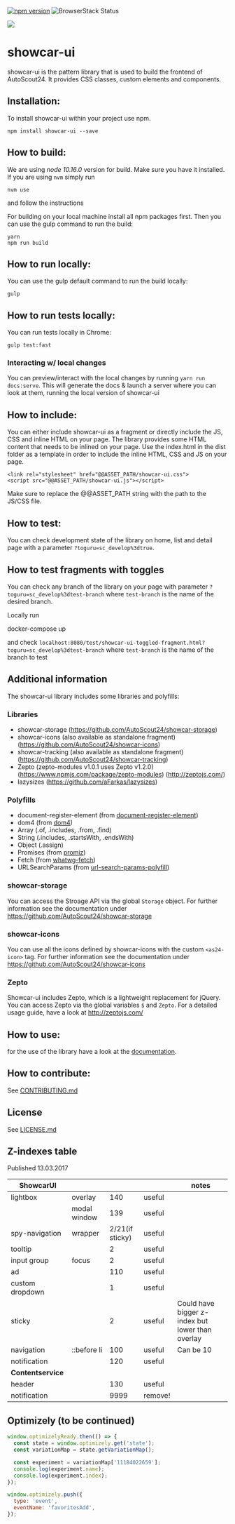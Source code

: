 [![npm version](https://badge.fury.io/js/showcar-ui.svg)](https://badge.fury.io/js/showcar-ui)
![BrowserStack Status](https://www.browserstack.com/automate/badge.svg?badge_key=V3R5K2lFTFVkRG5Ed0p1M0tiM1lhaFJ1Wm9JSllPUFlUMHlVYlp3TVdTdz0tLVhIUFdDVHZwSVk1ME9BWUU2alY0UUE9PQ==--15b92933cc78eb4b925a0778e21e88ae4fe38065)

<img src="https://bstacksupport.zendesk.com/attachments/token/4EkFPJPvuynLZdtPX8ybIapji/?name=Logo-01.svg">

# showcar-ui

showcar-ui is the pattern library that is used to build the frontend of AutoScout24. It provides CSS classes, custom elements and components.

## Installation:

To install showcar-ui within your project use npm.

    npm install showcar-ui --save

## How to build:

We are using _node 10.16.0_ version for build. Make sure you have it installed. If you are using `nvm` simply run

    nvm use

and follow the instructions

For building on your local machine install all npm packages first. Then you can use the gulp command to run the build:

    yarn
    npm run build

## How to run locally:

You can use the gulp default command to run the build locally:

    gulp

## How to run tests locally:

You can run tests locally in Chrome:

    gulp test:fast

### Interacting w/ local changes

You can preview/interact with the local changes by running `yarn run docs:serve`. This will generate the docs & launch a server where you can look at them, running the local version of showcar-ui

## How to include:

You can either include showcar-ui as a fragment or directly include the JS, CSS and inline HTML on your page.
The library provides some HTML content that needs to be inlined on your page. Use the index.html in the dist folder as a template in order to include the inline HTML, CSS and JS on your page.

    <link rel="stylesheet" href="@@ASSET_PATH/showcar-ui.css">
    <script src="@@ASSET_PATH/showcar-ui.js"></script>

Make sure to replace the @@ASSET_PATH string with the path to the JS/CSS file.

## How to test:

You can check development state of the library on home, list and detail page with a parameter `?toguru=sc_develop%3dtrue`.

## How to test fragments with toggles

You can check any branch of the library on your page with parameter `?toguru=sc_develop%3dtest-branch` where `test-branch` is the name of the desired branch.

Locally run

docker-compose up

and check `localhost:8080/test/showcar-ui-toggled-fragment.html?toguru=sc_develop%3dtest-branch` where `test-branch` is the name of the branch to test

## Additional information

The showcar-ui library includes some libraries and polyfills:

### Libraries

- showcar-storage (https://github.com/AutoScout24/showcar-storage)
- showcar-icons (also available as standalone fragment) (https://github.com/AutoScout24/showcar-icons)
- showcar-tracking (also available as standalone fragment) (https://github.com/AutoScout24/showcar-tracking)
- Zepto (zepto-modules v1.0.1 uses Zepto v1.2.0) (https://www.npmjs.com/package/zepto-modules) (http://zeptojs.com/)
- lazysizes (https://github.com/aFarkas/lazysizes)

### Polyfills

- document-register-element (from [document-register-element](https://www.npmjs.com/package/document-register-element))
- dom4 (from [dom4](https://www.npmjs.com/package/dom4))
- Array (.of, .includes, .from, .find)
- String (.includes, .startsWith, .endsWith)
- Object (.assign)
- Promises (from [promiz](https://www.npmjs.com/package/promiz))
- Fetch (from [whatwg-fetch](https://www.npmjs.com/package/whatwg-fetch))
- URLSearchParams (from [url-search-params-polyfill](https://www.npmjs.com/package/url-search-params-polyfill))

### showcar-storage

You can access the Stroage API via the global `Storage` object. For further information see the documentation under https://github.com/AutoScout24/showcar-storage

### showcar-icons

You can use all the icons defined by showcar-icons with the custom `<as24-icon>` tag. For further information see the documentation under https://github.com/AutoScout24/showcar-icons

### Zepto

Showcar-ui includes Zepto, which is a lightweight replacement for jQuery. You can access Zepto via the global variables `$` and `Zepto`.
For a detailed usage guide, have a look at http://zeptojs.com/

## How to use:

for the use of the library have a look at the [documentation](https://autoscout24.github.io/showcar-ui/).

## How to contribute:

See [CONTRIBUTING.md](CONTRIBUTING.md)

## License

See [LICENSE.md](LICENSE.md)

## Z-indexes table

Published 13.03.2017

| ShowcarUI          |              |                 |         | notes                                            |
| ------------------ | ------------ | --------------- | ------- | ------------------------------------------------ |
| lightbox           | overlay      | 140             | useful  |                                                  |
|                    | modal window | 139             | useful  |                                                  |
| spy-navigation     | wrapper      | 2/21(if sticky) | useful  |                                                  |
| tooltip            |              | 2               | useful  |                                                  |
| input group        | focus        | 2               | useful  |                                                  |
| ad                 |              | 110             | useful  |                                                  |
| custom dropdown    |              | 1               | useful  |                                                  |
| sticky             |              | 2               | useful  | Could have bigger z-index but lower than overlay |
| navigation         | ::before li  | 100             | useful  | Can be 10                                        |
| notification       |              | 120             | useful  |                                                  |
| **Contentservice** |              |                 |         |                                                  |
| header             |              | 130             | useful  |                                                  |
| notification       |              | 9999            | remove! |                                                  |

## Optimizely (to be continued)

```js
window.optimizelyReady.then(() => {
  const state = window.optimizely.get('state');
  const variationMap = state.getVariationMap();

  const experiment = variationMap['11184022659'];
  console.log(experiment.name);
  console.log(experiment.index);
});

window.optimizely.push({
  type: 'event',
  eventName: 'favoritesAdd',
});
```
